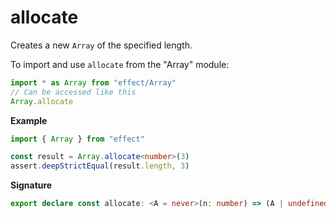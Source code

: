 # allocate

Creates a new `Array` of the specified length.

To import and use `allocate` from the "Array" module:

```ts
import * as Array from "effect/Array"
// Can be accessed like this
Array.allocate
```

**Example**

```ts
import { Array } from "effect"

const result = Array.allocate<number>(3)
assert.deepStrictEqual(result.length, 3)
```

**Signature**

```ts
export declare const allocate: <A = never>(n: number) => (A | undefined)[]
```
